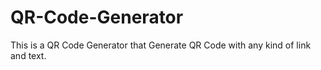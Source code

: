 # QR-Code-Generator
This is a QR Code Generator that Generate QR Code with any kind of link and text.

